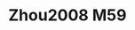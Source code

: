 # Zhou2008 M59
<a name="material" />
<script type="application/ld+json">

  {
    "@context": "https://schema.org/",
    "@type": "ChemicalSubstance",
    "http://purl.org/dc/terms/conformsTo":
      {
        "@type": "CreativeWork",
        "@id": "https://bioschemas.org/profiles/ChemicalSubstance/0.4-RELEASE/"
      },
    "@id": "https://egonw.github.io/nanowiki/nanowiki271.html#material",
    "name": "Zhou2008 M59",
    "sameAs: "http://127.0.0.1/mediawiki/index.php/Special:URIResolver/Zhou2008_M59"
  }
</script>

